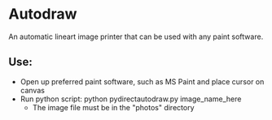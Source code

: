 # Autodraw
An automatic lineart image printer that can be used with any paint software.

## Use:
- Open up preferred paint software, such as MS Paint and place cursor on canvas
- Run python script: python pydirectautodraw.py image_name_here
  - The image file must be in the "photos" directory


